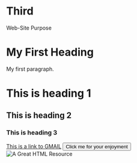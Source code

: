 # Third
Web-Site Purpose
<!DOCTYPE html>
<html>
<body>

<h1>My First Heading</h1>
<p>My first paragraph.</p>

<h1 color=######>This is heading 1</h1>
<h2>This is heading 2</h2>
<h3>This is heading 3</h3>

<a href="https://www.gmail.com">This is a link to GMAIL</a>
<button>Click me for your enjoyment</button>
<img src="C:\Users\gobbu\Desktop/MANOJ.jpg" alt="A Great HTML Resource"></p>

</body>

</html>

